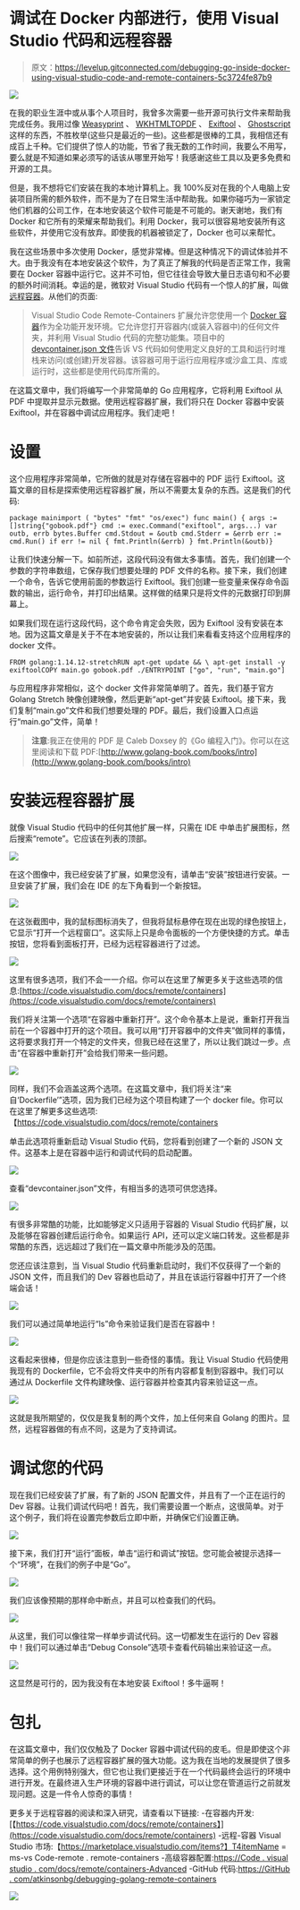 # 调试在 Docker 内部进行，使用 Visual Studio 代码和远程容器

> 原文：<https://levelup.gitconnected.com/debugging-go-inside-docker-using-visual-studio-code-and-remote-containers-5c3724fe87b9>

![](img/03baaaa84cb0aad1b624db94a47474a1.png)

在我的职业生涯中或从事个人项目时，我曾多次需要一些开源可执行文件来帮助我完成任务。我用过像 [Weasyprint](https://weasyprint.org/start/) 、 [WKHTMLTOPDF](https://wkhtmltopdf.org/) 、 [Exiftool](https://exiftool.org/) 、 [Ghostscript](https://www.ghostscript.com/) 这样的东西，不胜枚举(这些只是最近的一些)。这些都是很棒的工具，我相信还有成百上千种。它们提供了惊人的功能，节省了我无数的工作时间，我要么不用写，要么就是不知道如果必须写的话该从哪里开始写！我感谢这些工具以及更多免费和开源的工具。

但是，我不想将它们安装在我的本地计算机上。我 100%反对在我的个人电脑上安装项目所需的额外软件，而不是为了在日常生活中帮助我。如果你碰巧为一家锁定他们机器的公司工作，在本地安装这个软件可能是不可能的。谢天谢地，我们有 Docker 和它所有的荣耀来帮助我们。利用 Docker，我可以很容易地安装所有这些软件，并使用它没有放弃。即使我的机器被锁定了，Docker 也可以来帮忙。

我在这些场景中多次使用 Docker，感觉非常棒。但是这种情况下的调试体验并不大。由于我没有在本地安装这个软件，为了真正了解我的代码是否正常工作，我需要在 Docker 容器中运行它。这并不可怕，但它往往会导致大量日志语句和不必要的额外时间消耗。幸运的是，微软对 Visual Studio 代码有一个惊人的扩展，叫做[远程容器](https://code.visualstudio.com/docs/remote/containers)。从他们的页面:

> Visual Studio Code Remote-Containers 扩展允许您使用一个 [Docker 容器](https://docker.com/)作为全功能开发环境。它允许您打开容器内(或装入容器中)的任何文件夹，并利用 Visual Studio 代码的完整功能集。项目中的 [devcontainer.json 文件](https://code.visualstudio.com/docs/remote/containers#_create-a-devcontainerjson-file)告诉 VS 代码如何使用定义良好的工具和运行时堆栈来访问(或创建)开发容器。该容器可用于运行应用程序或沙盒工具、库或运行时，这些都是使用代码库所需的。

在这篇文章中，我们将编写一个非常简单的 Go 应用程序，它将利用 Exiftool 从 PDF 中提取并显示元数据。使用远程容器扩展，我们将只在 Docker 容器中安装 Exiftool，并在容器中调试应用程序。我们走吧！

# 设置

这个应用程序非常简单，它所做的就是对存储在容器中的 PDF 运行 Exiftool。这篇文章的目标是探索使用远程容器扩展，所以不需要太复杂的东西。这是我们的代码:

```
package mainimport ( "bytes" "fmt" "os/exec") func main() { args := []string{"gobook.pdf"} cmd := exec.Command("exiftool", args...) var outb, errb bytes.Buffer cmd.Stdout = &outb cmd.Stderr = &errb err := cmd.Run() if err != nil { fmt.Println(&errb) } fmt.Println(&outb)}
```

让我们快速分解一下。如前所述，这段代码没有做太多事情。首先，我们创建一个参数的字符串数组，它保存我们想要处理的 PDF 文件的名称。接下来，我们创建一个命令，告诉它使用前面的参数运行 Exiftool。我们创建一些变量来保存命令函数的输出，运行命令，并打印出结果。这样做的结果只是将文件的元数据打印到屏幕上。

如果我们现在运行这段代码，这个命令肯定会失败，因为 Exiftool 没有安装在本地。因为这篇文章是关于不在本地安装的，所以让我们来看看支持这个应用程序的 docker 文件。

```
FROM golang:1.14.12-stretchRUN apt-get update && \ apt-get install -y exiftoolCOPY main.go gobook.pdf ./ENTRYPOINT ["go", "run", "main.go"]
```

与应用程序非常相似，这个 docker 文件非常简单明了。首先，我们基于官方 Golang Stretch 映像创建映像，然后更新“apt-get”并安装 Exiftool。接下来，我们复制“main.go”文件和我们想要处理的 PDF。最后，我们设置入口点运行“main.go”文件，简单！

> **注意**:我正在使用的 PDF 是 Caleb Doxsey 的《Go 编程入门》。你可以在这里阅读和下载 PDF:[http://www.golang-book.com/books/intro](http://www.golang-book.com/books/intro)

# 安装远程容器扩展

就像 Visual Studio 代码中的任何其他扩展一样，只需在 IDE 中单击扩展图标，然后搜索“remote”。它应该在列表的顶部。

![](img/582f8c8dab2f5b56100b802d6c4b0026.png)

在这个图像中，我已经安装了扩展，如果您没有，请单击“安装”按钮进行安装。一旦安装了扩展，我们会在 IDE 的左下角看到一个新按钮。

![](img/dc688bcdf0b7058387130752eb42a6ee.png)

在这张截图中，我的鼠标图标消失了，但我将鼠标悬停在现在出现的绿色按钮上，它显示“打开一个远程窗口”。这实际上只是命令面板的一个方便快捷的方式。单击按钮，您将看到面板打开，已经为远程容器进行了过滤。

![](img/75e0c98cb2779619c50739e49f0b585a.png)

这里有很多选项，我们不会一一介绍。你可以在这里了解更多关于这些选项的信息:[https://code.visualstudio.com/docs/remote/containers](https://code.visualstudio.com/docs/remote/containers)

我们将关注第一个选项“在容器中重新打开”。这个命令基本上是说，重新打开我当前在一个容器中打开的这个项目。我可以用“打开容器中的文件夹”做同样的事情，这将要求我打开一个特定的文件夹，但我已经在这里了，所以让我们跳过一步。点击“在容器中重新打开”会给我们带来一些问题。

![](img/d677b780781a9882c8fc819a970aa13d.png)

同样，我们不会涵盖这两个选项。在这篇文章中，我们将关注“来自‘Dockerfile’”选项，因为我们已经为这个项目构建了一个 docker file。你可以在这里了解更多这些选项:【https://code.visualstudio.com/docs/remote/containers

单击此选项将重新启动 Visual Studio 代码，您将看到创建了一个新的 JSON 文件。这基本上是在容器中运行和调试代码的启动配置。

![](img/54fea156f71dd571afbafe70919528f5.png)

查看“devcontainer.json”文件，有相当多的选项可供您选择。

![](img/5a72b8725067ee02ce9c4aa16f9852d8.png)

有很多非常酷的功能，比如能够定义只适用于容器的 Visual Studio 代码扩展，以及能够在容器创建后运行命令。如果运行 API，还可以定义端口转发。这些都是非常酷的东西，远远超过了我们在一篇文章中所能涉及的范围。

您还应该注意到，当 Visual Studio 代码重新启动时，我们不仅获得了一个新的 JSON 文件，而且我们的 Dev 容器也启动了，并且在该运行容器中打开了一个终端会话！

![](img/67b2bfb965669f86558a4890227572bc.png)

我们可以通过简单地运行“ls”命令来验证我们是否在容器中！

![](img/726c391da12744b65eb34aa0e37d4b48.png)

这看起来很棒，但是你应该注意到一些奇怪的事情。我让 Visual Studio 代码使用我现有的 Dockerfile，它不会将文件夹中的所有内容都复制到容器中。我们可以通过从 Dockerfile 文件构建映像、运行容器并检查其内容来验证这一点。

![](img/ebed33720880d502e4ae439dcfc1300b.png)

这就是我所期望的，仅仅是我复制的两个文件，加上任何来自 Golang 的图片。显然，远程容器做的有点不同，这是为了支持调试。

# 调试您的代码

现在我们已经安装了扩展，有了新的 JSON 配置文件，并且有了一个正在运行的 Dev 容器。让我们调试代码吧！首先，我们需要设置一个断点，这很简单。对于这个例子，我们将在设置完参数后立即中断，并确保它们设置正确。

![](img/13c65605cfb1dc25cc52bf01a22aefe9.png)

接下来，我们打开“运行”面板，单击“运行和调试”按钮。您可能会被提示选择一个“环境”，在我们的例子中是“Go”。

![](img/fbcb3e4fe183a172f23fba0facbfd4a1.png)

我们应该像预期的那样命中断点，并且可以检查我们的代码。

![](img/dc09297bebe6c22b98857d1f3df66710.png)

从这里，我们可以像往常一样单步调试代码。这一切都发生在运行的 Dev 容器中！我们可以通过单击“Debug Console”选项卡查看代码输出来验证这一点。

![](img/11a569d543de667ed1f80383bc8c8180.png)

这显然是可行的，因为我没有在本地安装 Exiftool！多牛逼啊！

# 包扎

在这篇文章中，我们仅仅触及了 Docker 容器中调试代码的皮毛。但是即使这个非常简单的例子也展示了远程容器扩展的强大功能。这为我在当地的发展提供了很多选择。这个用例特别强大，但它也让我们更接近于在一个代码最终会运行的环境中进行开发。在最终进入生产环境的容器中进行调试，可以让您在管道运行之前就发现问题。这是一件令人惊奇的事情！

更多关于远程容器的阅读和深入研究，请查看以下链接:
-在容器内开发:[【https://code.visualstudio.com/docs/remote/containers】](https://code.visualstudio.com/docs/remote/containers)
-远程-容器 Visual Studio 市场:【https://marketplace.visualstudio.com/items?】T4itemName = ms-vs Code-remote . remote-containers
-高级容器配置:[https://Code . visual studio . com/docs/remote/containers-Advanced](https://code.visualstudio.com/docs/remote/containers-advanced)
-GitHub 代码:[https://GitHub . com/atkinsonbg/debugging-golang-remote-containers](https://github.com/atkinsonbg/debugging-golang-remote-containers)

[![](img/3515ab52cb6fb5e74c27c7a2e06d3811.png)](https://ko-fi.com/O5O63ENS7)